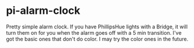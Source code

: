 # pi-alarm-clock

Pretty simple alarm clock.
If you have PhillipsHue lights with a Bridge, it will turn them on for you when the alarm goes off with a 5 min transition.
I've got the basic ones that don't do color. I may try the color ones in the future.
